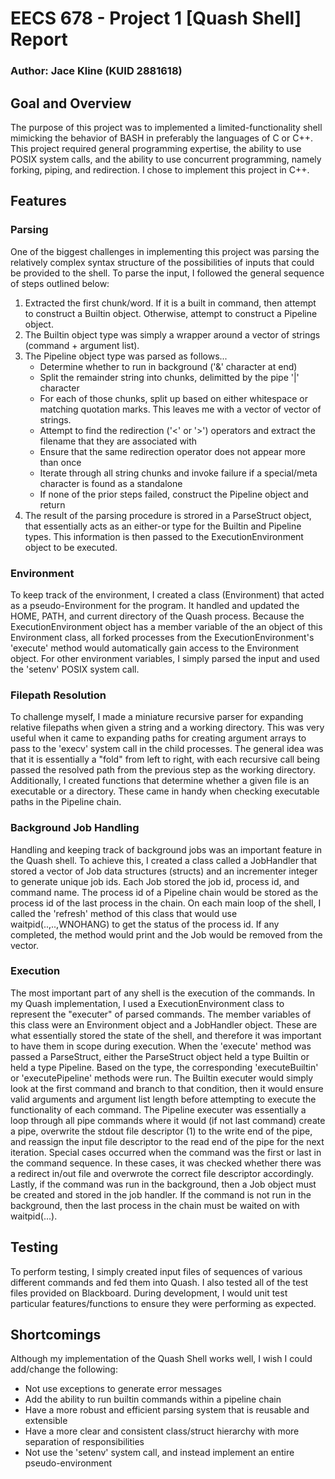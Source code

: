 # EECS 678 - Project 1 [Quash Shell] Report
### Author: Jace Kline (KUID 2881618)

## Goal and Overview
The purpose of this project was to implemented a limited-functionality shell mimicking the behavior of BASH in preferably the languages of C or C++. This project required general programming expertise, the ability to use POSIX system calls, and the ability to use concurrent programming, namely forking, piping, and redirection. I chose to implement this project in C++.

## Features
### Parsing
One of the biggest challenges in implementing this project was parsing the relatively complex syntax structure of the possibilities of inputs that could be provided to the shell. To parse the input, I followed the general sequence of steps outlined below:
1. Extracted the first chunk/word. If it is a built in command, then attempt to construct a Builtin object. Otherwise, attempt to construct a Pipeline object.
2. The Builtin object type was simply a wrapper around a vector of strings (command + argument list).
3. The Pipeline object type was parsed as follows...
   * Determine whether to run in background ('&' character at end)
   * Split the remainder string into chunks, delimitted by the pipe '|' character
   * For each of those chunks, split up based on either whitespace or matching quotation marks. This leaves me with a vector of vector of strings.
   * Attempt to find the redirection ('<' or '>') operators and extract the filename that they are associated with
   * Ensure that the same redirection operator does not appear more than once
   * Iterate through all string chunks and invoke failure if a special/meta character is found as a standalone
   * If none of the prior steps failed, construct the Pipeline object and return
4. The result of the parsing procedure is strored in a ParseStruct object, that essentially acts as an either-or type for the Builtin and Pipeline types. This information is then passed to the ExecutionEnvironment object to be executed.

### Environment
To keep track of the environment, I created a class (Environment) that acted as a pseudo-Environment for the program. It handled and updated the HOME, PATH, and current directory of the Quash process. Because the ExecutionEnvironment object has a member variable of the an object of this Environment class, all forked processes from the ExecutionEnvironment's 'execute' method would automatically gain access to the Environment object. For other environment variables, I simply parsed the input and used the 'setenv' POSIX system call.

### Filepath Resolution
To challenge myself, I made a miniature recursive parser for expanding relative filepaths when given a string and a working directory. This was very useful when it came to expanding paths for creating argument arrays to pass to the 'execv' system call in the child processes. The general idea was that it is essentially a "fold" from left to right, with each recursive call being passed the resolved path from the previous step as the working directory. Additionally, I created functions that determine whether a given file is an executable or a directory. These came in handy when checking executable paths in the Pipeline chain.

### Background Job Handling
Handling and keeping track of background jobs was an important feature in the Quash shell. To achieve this, I created a class called a JobHandler that stored a vector of Job data structures (structs) and an incrementer integer to generate unique job ids. Each Job stored the job id, process id, and command name. The process id of a Pipeline chain would be stored as the process id of the last process in the chain. On each main loop of the shell, I called the 'refresh' method of this class that would use waitpid(..,..,WNOHANG) to get the status of the process id. If any completed, the method would print and the Job would be removed from the vector. 

### Execution
The most important part of any shell is the execution of the commands. In my Quash implementation, I used a ExecutionEnvironment class to represent the "executer" of parsed commands. The member variables of this class were an Environment object and a JobHandler object. These are what essentially stored the state of the shell, and therefore it was important to have them in scope during execution. When the 'execute' method was passed a ParseStruct, either the ParseStruct object held a type Builtin or held a type Pipeline. Based on the type, the corresponding 'executeBuiltin' or 'executePipeline' methods were run. The Builtin executer would simply look at the first command and branch to that condition, then it would ensure valid arguments and argument list length before attempting to execute the functionality of each command. The Pipeline executer was essentially a loop through all pipe commands where it would (if not last command) create a pipe, overwrite the stdout file descriptor (1) to the write end of the pipe, and reassign the input file descriptor to the read end of the pipe for the next iteration. Special cases occurred when the command was the first or last in the command sequence. In these cases, it was checked whether there was a redirect in/out file and overwrote the correct file descriptor accordingly. Lastly, if the command was run in the background, then a Job object must be created and stored in the job handler. If the command is not run in the background, then the last process in the chain must be waited on with waitpid(...).

## Testing
To perform testing, I simply created input files of sequences of various different commands and fed them into Quash. I also tested all of the test files provided on Blackboard. During development, I would unit test particular features/functions to ensure they were performing as expected.

## Shortcomings
Although my implementation of the Quash Shell works well, I wish I could add/change the following:
* Not use exceptions to generate error messages
* Add the ability to run builtin commands within a pipeline chain
* Have a more robust and efficient parsing system that is reusable and extensible
* Have a more clear and consistent class/struct hierarchy with more separation of responsibilities
* Not use the 'setenv' system call, and instead implement an entire pseudo-environment
